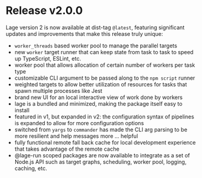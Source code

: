 # Release v2.0.0

Lage version 2 is now available at dist-tag `@latest`, featuring significant updates and improvements that make this release truly unique:


* `worker_threads` based worker pool to manage the parallel targets
* new `worker` target runner that can keep state from task to task to speed up TypeScript, ESLint, etc.
* worker pool that allows allocation of certain number of workers per task type
* customizable CLI argument to be passed along to the `npm script` runner
* weighted targets to allow better utilization of resources for tasks that spawn multiple processes like Jest
* brand new UI for an local interactive view of work done by workers
* lage is a bundled and minimized, making the package itself easy to install
* featured in v1, but expanded in v2: the configuration syntax of pipelines is expanded to allow for more configuration options
* switched from `yargs` to `commander` has made the CLI arg parsing to be more resilient and help messages more ... helpful 
* fully functional remote fall back cache for local development experience that takes advantage of the remote cache
* @lage-run scoped packages are now available to integrate as a set of Node.js API such as target graphs, scheduling, worker pool, logging, caching, etc.

